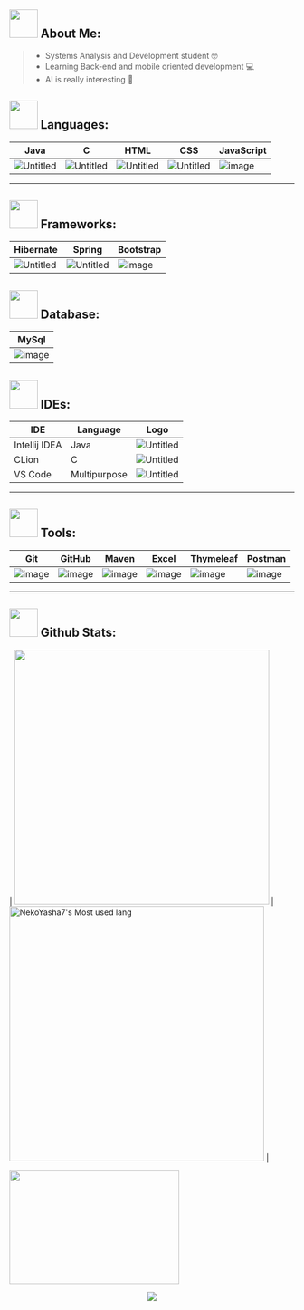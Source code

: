 <h2> <img src="https://media.tenor.com/Q5xwRQjMg8EAAAAj/%E5%93%88%E5%9B%89-hello.gif" width="50" height="50" />
 About Me: </h2> 

 > - Systems Analysis and Development student 🤓
 > - Learning Back-end and mobile oriented development 💻
 > - AI is really interesting 💎
 
<h2> <img src="https://media.tenor.com/I3RjM4xQO0kAAAAj/monitors-typing.gif" width="50" height="50" />
Languages: </h2> 

<!-- Languages -->
| Java     | C                | HTML            | CSS | JavaScript |
|----------|------------------|-----------------|-----|-------------|
|![Untitled](https://user-images.githubusercontent.com/123518676/229588472-03dd7dfe-2afb-4df9-b8b3-d76a18093a99.png)|![Untitled](https://user-images.githubusercontent.com/123518676/229588775-05519c76-cdeb-41e7-9815-0f02197960c6.png)|![Untitled](https://user-images.githubusercontent.com/123518676/229589039-58bf6961-9a9b-44bb-9cb6-a6f61a9961fb.png)|![Untitled](https://user-images.githubusercontent.com/123518676/229589423-2abc5942-a359-4bc5-9922-64edc7395c53.png)| ![image](https://github.com/NeveScript/NeveScript/assets/123518676/3e6dfc2d-5f7d-4aa3-8c6f-caf18ce49719)


<hr>

<h2> <img src="https://media.tenor.com/S46jlUx9MsQAAAAj/anime-lel.gif" width="50" height="50" />
 Frameworks: </h2>
 
|Hibernate   | Spring | Bootstrap |
|------------|--------|-----------|
|![Untitled](https://user-images.githubusercontent.com/123518676/229586226-ce270877-a9b6-41ff-aaf6-c8b15a6757c7.png) |![Untitled](https://user-images.githubusercontent.com/123518676/229587444-981b7f63-1528-4af7-9938-be5c09dd9ba1.png) | ![image](https://user-images.githubusercontent.com/123518676/233875402-342ea7e0-888d-4243-b2b1-7ed57946cb23.png)

<h2> <img src="https://media.tenor.com/UGvbGZW6E2EAAAAj/minecraft-crystal.gif" width="50" height="50" />
 Database: </h2>
 
|MySql|
|-----|
|![image](https://user-images.githubusercontent.com/123518676/233876245-53a2997a-5e3b-4037-8c5a-7675ede6397b.png)|

<!--- IDEs -->
<h2> <img src="https://media.tenor.com/HrIxkYG2f2sAAAAj/pepe-saber-aaa.gif" width="50" height="50" />
 IDEs: </h2>

|IDE          | Language    | Logo |
|-------------|-------------|------|
|Intellij IDEA|Java         | ![Untitled](https://user-images.githubusercontent.com/123518676/229855684-1da125ca-fdfb-4168-99c8-4e89d9823dfb.png) |
| CLion       |C            | ![Untitled](https://user-images.githubusercontent.com/123518676/229856525-9f367179-71f3-4b71-ac71-58a47acf091f.png) |
| VS Code     |Multipurpose | ![Untitled](https://user-images.githubusercontent.com/123518676/229857429-837b3800-35ea-4bcf-a243-1fd3da655665.png) |
<hr>

<!--- Technologies -->
<h2> <img src="https://media.tenor.com/_ks32BpO6WQAAAAj/ouvindo-m%C3%BAsica.gif" width="50" height="50" />
Tools: </h2>  

|Git| GitHub | Maven | Excel | Thymeleaf| Postman |
|---|--------|-------|-------|----------|---------|
|![image](https://user-images.githubusercontent.com/123518676/233876347-1d333399-175d-4291-8b23-acd410aca123.png)|![image](https://user-images.githubusercontent.com/123518676/233876402-da42e694-5b4b-4ddd-83a7-485d32f7cf06.png)|![image](https://user-images.githubusercontent.com/123518676/233876475-9602f2f1-add2-4284-88ea-1bcf01e00783.png)|![image](https://user-images.githubusercontent.com/123518676/233876524-11753667-4dbd-4549-bb0c-b9fc83e53f3a.png)|![image](https://user-images.githubusercontent.com/123518676/233876601-bf490177-0572-42df-b79a-aef8b5189efe.png)| ![image](https://github.com/NeveScript/NeveScript/assets/123518676/a870c30b-1f1b-4a1e-8426-7fdfd963d9ed)


<hr>

<h2> <img src="https://media.tenor.com/2lTZe2SvTkIAAAAj/games-game.gif" width="50" height="50" />
Github Stats: </h2>  

| <img width="450em" src="https://github-profile-trophy.vercel.app/?username=NeveScript&theme=radical&row=2&column=4&margin-w=10&margin-h=15&no-bg=true)](https://github.com/ryo-ma/github-profile-trophy"> | <img  width="450em" src="https://github-readme-stats.vercel.app/api/top-langs?username=NeveScript&show_icons=true&locale=en&layout=compact&theme=radical" alt="NekoYasha7's Most used lang" /> |


<img src="https://media.tenor.com/ZYsN_suYpt0AAAAj/johnny-walking-animation.gif" width="300" height="200" /> <p align="center"><img align="center" src="https://profile-counter.glitch.me/{NeveScript}/count.svg" /></p> 
<br>



